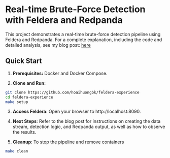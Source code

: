 # Real-time Brute-Force Detection with Feldera and Redpanda

This project demonstrates a real-time brute-force detection pipeline using Feldera and Redpanda.  For a complete explanation, including the code and detailed analysis, see my blog post: [here](https://codecookcash.substack.com/p/detecting-brute-force-attacks-in)

## Quick Start

1. **Prerequisites:** Docker and Docker Compose.

2. **Clone and Run:**

```bash
git clone https://github.com/hoaihuongbk/feldera-experience
cd feldera-experience
make setup
```

3. **Access Feldera**: Open your browser to http://localhost:8090.

4. **Next Steps**: Refer to the blog post for instructions on creating the data stream, detection logic, and Redpanda output, as well as how to observe the results.

5. **Cleanup**: To stop the pipeline and remove containers
```bash
make clean
```